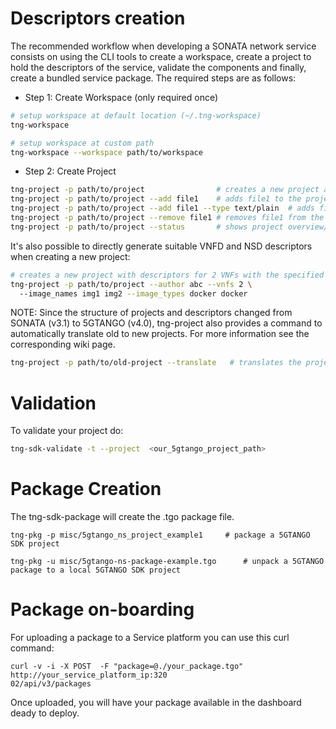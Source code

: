 # Descriptors creation

The recommended workflow when developing a SONATA network service consists on using the CLI tools to create a workspace, create a project to hold the descriptors of the service, validate the components and finally, create a bundled service package. The required steps are as follows:

-   Step 1: Create Workspace (only required once)

```bash
# setup workspace at default location (~/.tng-workspace)
tng-workspace

# setup workspace at custom path
tng-workspace --workspace path/to/workspace
````

-   Step 2: Create Project

```bash
tng-project -p path/to/project                # creates a new project at the specified path
tng-project -p path/to/project --add file1    # adds file1 to the project.yml
tng-project -p path/to/project --add file1 --type text/plain  # adds file1 with explicit MIME type
tng-project -p path/to/project --remove file1 # removes file1 from the project.yml
tng-project -p path/to/project --status       # shows project overview/status
````

It's also possible to directly generate suitable VNFD and NSD descriptors when creating a new project:

```bash
# creates a new project with descriptors for 2 VNFs with the specified author and images
tng-project -p path/to/project --author abc --vnfs 2 \  
  --image_names img1 img2 --image_types docker docker     
```

NOTE: Since the structure of projects and descriptors changed from SONATA (v3.1) to 5GTANGO (v4.0), tng-project also provides a command to automatically translate old to new projects. For more information see the corresponding wiki page.

```bash
tng-project -p path/to/old-project --translate   # translates the project to the new structure
````


# Validation 

To validate your project do:

```sh
tng-sdk-validate -t --project  <our_5gtango_project_path>
```

# Package Creation

The tng-sdk-package will create the .tgo package file.

```
tng-pkg -p misc/5gtango_ns_project_example1		# package a 5GTANGO SDK project

tng-pkg -u misc/5gtango-ns-package-example.tgo		# unpack a 5GTANGO package to a local 5GTANGO SDK project
```

# Package on-boarding

For uploading a package to a Service platform you can use this curl command:

```
curl -v -i -X POST  -F "package=@./your_package.tgo" http://your_service_platform_ip:320
02/api/v3/packages
````

Once uploaded, you will have your package available in the dashboard deady to deploy.
